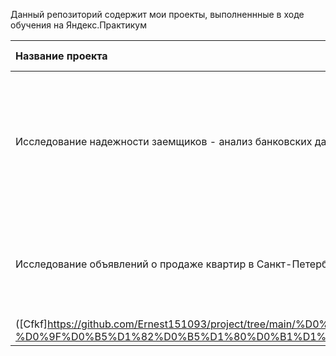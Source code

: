 Данный репозиторий содержит мои проекты, выполненнные в ходе обучения на Яндекс.Практикум

|**Название проекта**|   **Описание**                |**Используемые библиотеки**|
|:-------------------|:-------------------------------| :------------------------:|
|Исследование надежности заемщиков - анализ банковских данных|Необходимо разобраться, влияет ли семейное положение и кол-во детей клиента на факт погашения кредита в срок|***pandas***|
|Исследование объявлений о продаже квартир в Санкт-Петербурге и его окрестностях|Необходимо определить рыночную стоимость объектов недвижимости и параметры квартир| ***pandas, matplotlib, datetime***|
|([Cfkf]https://github.com/Ernest151093/project/tree/main/%D0%98%D1%81%D1%81%D0%BB%D0%B5%D0%B4%D0%BE%D0%B2%D0%B0%D0%BD%D0%B8%D0%B5%20%D0%BE%D0%B1%D1%8A%D1%8F%D0%B2%D0%BB%D0%B5%D0%BD%D0%B8%D0%B9%20%D0%BE%20%D0%BF%D1%80%D0%BE%D0%B4%D0%B0%D0%B6%D0%B5%20%D0%BA%D0%B2%D0%B0%D1%80%D1%82%D0%B8%D1%80%20%D0%B2%20%D0%A1%D0%B0%D0%BD%D0%BA%D1%82-%D0%9F%D0%B5%D1%82%D0%B5%D1%80%D0%B1%D1%83%D1%80%D0%B3%D0%B5%20%D0%B8%20%D0%B5%D0%B3%D0%BE%20%D0%BE%D0%BA%D1%80%D0%B5%D1%81%D1%82%D0%BD%D0%BE%D1%81%D1%82%D1%8F%D1%85 "Us")|


